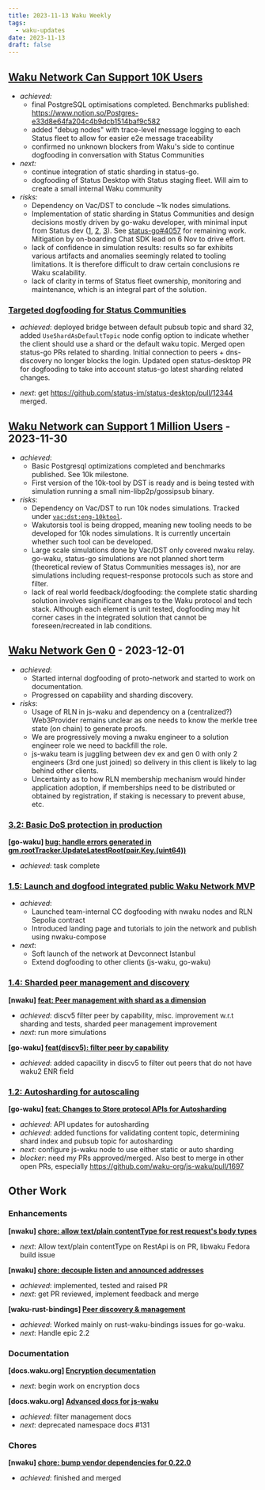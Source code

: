 ```yaml
---
title: 2023-11-13 Waku Weekly
tags:
  - waku-updates
date: 2023-11-13
draft: false
---
```

## [Waku Network Can Support 10K Users](https://github.com/waku-org/pm/issues/12)

- _achieved:_
	- final PostgreSQL optimisations completed. Benchmarks published: https://www.notion.so/Postgres-e33d8e64fa204c4b9dcb1514baf9c582
	- added "debug nodes" with trace-level message logging to each Status fleet to allow for easier e2e message traceability
	- confirmed no unknown blockers from Waku's side to continue dogfooding in conversation with Status Communities
- _next:_
	- continue integration of static sharding in status-go.
	- dogfooding of Status Desktop with Status staging fleet. Will aim to create a small internal Waku community
- _risks:_
	- Dependency on Vac/DST to conclude ~1k nodes simulations.
	- Implementation of static sharding in Status Communities and design decisions mostly driven by go-waku developer, with minimal input from Status dev ([1](https://github.com/status-im/status-go/pull/4161), [2](https://github.com/status-im/status-go/pull/4094), [3](https://github.com/status-im/status-go/pull/4093)). See [status-go#4057](https://github.com/status-im/status-go/issues/4057) for remaining work. Mitigation by on-boarding Chat SDK lead on 6 Nov to drive effort.
	- lack of confidence in simulation results: results so far exhibits various artifacts and anomalies seemingly related to tooling limitations. It is therefore difficult to draw certain conclusions re Waku scalability.
	- lack of clarity in terms of Status fleet ownership, monitoring and maintenance, which is an integral part of the solution.

### [Targeted dogfooding for Status Communities](https://github.com/waku-org/pm/issues/97)

- _achieved_: deployed bridge between default pubsub topic and shard 32, added `UseShardAsDefaultTopic` node config option to indicate whether the client should use a shard or the default waku topic. Merged open status-go PRs related to sharding. Initial connection to peers + dns-discovery no longer blocks the login. Updated open status-desktop PR for dogfooding to take into account status-go latest sharding related changes.

- _next_: get https://github.com/status-im/status-desktop/pull/12344 merged.

## [Waku Network can Support 1 Million Users](https://github.com/waku-org/pm/issues/83) - 2023-11-30

- _achieved_:
	- Basic Postgresql optimizations completed and benchmarks published. See 10k milestone.
	- First version of the 10k-tool by DST is ready and is being tested with simulation running a small nim-libp2p/gossipsub binary.
- _risks_:
	- Dependency on Vac/DST to run 10k nodes simulations. Tracked under [`vac:dst:eng-10ktool`](https://roadmap.logos.co/tags/vac-updates).
	- Wakutorsis tool is being dropped, meaning new tooling needs to be developed for 10k nodes simulations. It is currently uncertain whether such tool can be developed.
	- Large scale simulations done by Vac/DST only covered nwaku relay. go-waku, status-go simulations are not planned short term (theoretical review of Status Communities messages is), nor are simulations including request-response protocols such as store and filter.
	- lack of real world feedback/dogfooding: the complete static sharding solution involves significant changes to the Waku protocol and tech stack. Although each element is unit tested, dogfooding may hit corner cases in the integrated solution that cannot be foreseen/recreated in lab conditions.

## [Waku Network Gen 0](https://github.com/waku-org/pm/issues/50) - 2023-12-01

- _achieved_:
	- Started internal dogfooding of proto-network and started to work on documentation.
	- Progressed on capability and sharding discovery.
- _risks_:
	- Usage of RLN in js-waku and dependency on a (centralized?) Web3Provider remains unclear as one needs to know the merkle tree state (on chain) to generate proofs.
	- We are progressively moving a nwaku engineer to a solution engineer role we need to backfill the role.
	- js-waku team is juggling between dev ex and gen 0 with only 2 engineers (3rd one just joined) so delivery in this client is likely to lag behind other clients.
	- Uncertainty as to how RLN membership mechanism would hinder application adoption, if memberships need to be distributed or obtained by registration, if staking is necessary to prevent abuse, etc.

### [3.2: Basic DoS protection in production](https://github.com/waku-org/pm/issues/70)

**[go-waku] [bug: handle errors generated in gm.rootTracker.UpdateLatestRoot(pair.Key.(uint64))](https://github.com/waku-org/go-waku/issues/738)**
- _achieved_: task complete

### [1.5: Launch and dogfood integrated public Waku Network MVP](https://github.com/waku-org/pm/issues/68)

- _achieved_:
	- Launched team-internal CC dogfooding with nwaku nodes and RLN Sepolia contract
	- Introduced landing page and tutorials to join the network and publish using nwaku-compose
- _next_:
	- Soft launch of the network at Devconnect Istanbul
	- Extend dogfooding to other clients (js-waku, go-waku)

### [1.4: Sharded peer management and discovery](https://github.com/waku-org/pm/issues/67)

**[nwaku] [feat: Peer management with shard as a dimension](https://github.com/waku-org/nwaku/issues/1940)**

- _achieved_: discv5 filter peer by capability, misc. improvement w.r.t sharding and tests, sharded peer management improvement
- _next_: run more simulations

**[go-waku] [feat(discv5): filter peer by capability](https://github.com/waku-org/go-waku/issues/863)**

- _achieved_: added capacility in discv5 to filter out peers that do not have waku2 ENR field

### [1.2: Autosharding for autoscaling](https://github.com/waku-org/pm/issues/65)

**[go-waku] [feat: Changes to Store protocol APIs for Autosharding](https://github.com/waku-org/go-waku/issues/786)**

- _achieved_: API updates for autosharding
- _achieved_: added functions for validating content topic, determining shard index and pubsub topic for autosharding
- _next_: configure js-waku node to use either static or auto sharding
- _blocker_: need my PRs approved/merged. Also best to merge in other open PRs, especially https://github.com/waku-org/js-waku/pull/1697

## Other Work

### Enhancements

**[nwaku] [chore: allow text/plain contentType for rest request's body types](https://github.com/waku-org/nwaku/issues/2207)**

- _next_: Allow text/plain contentType on RestApi is on PR, libwaku Fedora build issue

**[nwaku] [chore: decouple listen and announced addresses](https://github.com/waku-org/nwaku/issues/2148)**

- _achieved_: implemented, tested and raised PR
- _next_: get PR reviewed, implement feedback and merge

**[waku-rust-bindings] [Peer discovery & management ](https://github.com/waku-org/waku-rust-bindings/issues/52)**

- _achieved_: Worked mainly on rust-waku-bindings issues for go-waku.
- _next_: Handle epic 2.2

### Documentation

**[docs.waku.org] [Encryption documentation](https://github.com/waku-org/docs.waku.org/issues/125)**

- _next_: begin work on encryption docs

**[docs.waku.org] [Advanced docs for js-waku](https://github.com/waku-org/docs.waku.org/issues/104)**

- _achieved_: filter management docs
- _next_: deprecated namespace docs #131

### Chores

**[nwaku] [chore: bump vendor dependencies for 0.22.0](https://github.com/waku-org/nwaku/issues/2170)**

- _achieved_: finished and merged
